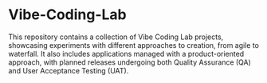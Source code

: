# Vibe-Coding-Lab
This repository contains a collection of Vibe Coding Lab projects, showcasing experiments with different approaches to creation, from agile to waterfall. It also includes applications managed with a product-oriented approach, with planned releases undergoing both Quality Assurance (QA) and User Acceptance Testing (UAT).
